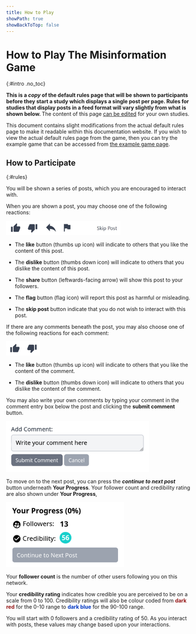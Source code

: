 ```yaml
---
title: How to Play
showPath: true
showBackToTop: false
---
```


# How to Play The Misinformation Game
{:#intro .no_toc}

<p class="info">
    <span style="font-weight: bold">
        This is a <span style="font-style: italic">copy</span> of the
        default rules page that will be shown to participants before
        they start a study which displays a single post per page. Rules for studies that display posts in a feed format will vary slightly from what is shown below.
    </span>
    The content of this page
    <a href="/StudyConfiguration#pages-rules">can be edited</a>
    for your own studies.
</p>

This document contains slight modifications from the actual default rules page
to make it readable within this documentation website. If you wish to view the actual
default rules page from the game, then you can try the example game
that can be accessed from [the example game page](/link/ExampleGame).



## How to Participate
{:#rules}

You will be shown a series of posts, which you are encouraged to interact with.

When you are shown a post, you may choose one of the following reactions:

<img class="h2p-img"
     src="screenshots/post-reaction-options.png"
     alt="Options available to react to posts"
     style="height: 2.4rem"
     height="113" />

- The **like** button (thumbs up icon) will indicate to others that you like the content
  of this post.

- The **dislike** button (thumbs down icon) will indicate to others that you dislike the
  content of this post.

- The **share** button (leftwards-facing arrow) will show this post to your followers.

- The **flag** button (flag icon) will report this post as harmful or misleading.

- The **skip post** button indicate that you do not wish to interact with this post.

If there are any comments beneath the post, you may also choose one of the following reactions for each comment:

<img class="h2p-img"
     src="screenshots/comment-reaction-options.png"
     alt="Options available to react to comments"
     style="height: 2.4rem"
     height="113" />

- The **like** button (thumbs up icon) will indicate to others that you like the content
  of the comment.

- The **dislike** button (thumbs down icon) will indicate to others that you dislike the
  content of the comment.

You may also write your own comments by typing your comment in the comment entry box
below the post and clicking the **submit comment** button.

<img class="h2p-img"
     src="screenshots/disabled-comment-box.png"
     alt="Disabled example of the comment entry box"
     style="height: 8.65rem"
     height="173" />


To move on to the next post, you can press the **_continue to next post_** button underneath
**Your Progress**. Your follower count and credibility rating are also shown under **Your Progress**,

<img class="h2p-img"
     src="screenshots/disabled-progress-box.png"
     alt="Disabled example of the progress box"
     style="height: 11rem"
     height="220" />

Your **follower count** is the number of other users following you on this network.

Your **credibility rating** indicates how credible you are perceived to be on a scale
from 0 to 100. Credibility ratings will also be colour coded from
<span style="font-weight: bold;color: rgba(150, 24, 24, 1)">dark red</span>
for the 0-10 range to
<span style="font-weight: bold;color: rgba(0, 55, 195, 1)">dark blue</span>
for the 90-100 range.


You will start with 0 followers and a credibility rating of 50. As you interact with posts,
these values may change based upon your interactions.
